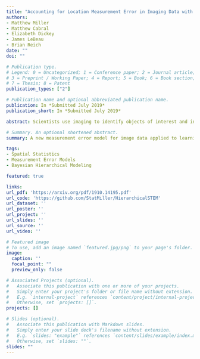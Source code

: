 ```yaml
---
title: "Accounting for Location Measurement Error in Imaging Data with Application to Atomic Resolution Images of Crystalline Materials"
authors:
- Matthew Miller
- Matthew Cabral
- Elizabeth Dickey
- James LeBeau
- Brian Reich
date: ""
doi: ""

# Publication type.
# Legend: 0 = Uncategorized; 1 = Conference paper; 2 = Journal article;
# 3 = Preprint / Working Paper; 4 = Report; 5 = Book; 6 = Book section;
# 7 = Thesis; 8 = Patent
publication_types: ["2"]

# Publication name and optional abbreviated publication name.
publication: In *Submitted July 2019*
publication_short: In *Submitted July 2019*

abstract: Scientists use imaging to identify objects of interest and infer properties of these objects. The locations of these objects are often measured with error, which when ignored leads to biased parameter estimates and inflated variance. Current measurement error methods require an estimate or knowledge of the measurement error variance to correct these estimates, which may not be available. Instead, we create a spatial Bayesian hierarchical model that treats the locations as parameters, it using the image itself to incorporate positional uncertainty. We lower the computational burden by approximating the likelihood using a non-contiguous block design around the object locations. We apply this model in a materials science setting to study the relationship between the chemistry and displacement of hundreds of atom columns in crystal structures directly imaged via scanning transmission electron microscopy. Greater knowledge of this relationship can lead to engineering materials with improved properties of interest. We find strong evidence of a negative relationship between atom column displacement and the intensity of neighboring atom columns, which is related to the local chemistry. A simulation study shows our method corrects the bias in the parameter of interest and drastically improves coverage in high noise scenarios compared to non-measurement error models.

# Summary. An optional shortened abstract.
summary: A new measurement error model for image data applied to learning about atomic-scale material properties.

tags:
- Spatial Statistics
- Measurement Error Models
- Bayesian Hierarchical Modeling

featured: true

links:
url_pdf: 'https://arxiv.org/pdf/1910.14195.pdf'
url_code: 'https://github.com/StatMiller/HierarchicalSTEM'
url_dataset: ''
url_poster: ''
url_project: ''
url_slides: ''
url_source: ''
url_video: ''

# Featured image
# To use, add an image named `featured.jpg/png` to your page's folder. 
image:
  caption: ''
  focal_point: ""
  preview_only: false

# Associated Projects (optional).
#   Associate this publication with one or more of your projects.
#   Simply enter your project's folder or file name without extension.
#   E.g. `internal-project` references `content/project/internal-project/index.md`.
#   Otherwise, set `projects: []`.
projects: []

# Slides (optional).
#   Associate this publication with Markdown slides.
#   Simply enter your slide deck's filename without extension.
#   E.g. `slides: "example"` references `content/slides/example/index.md`.
#   Otherwise, set `slides: ""`.
slides: ""
---
```


